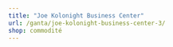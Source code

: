 ```yaml
---
title: "Joe Kolonight Business Center"
url: /ganta/joe-kolonight-business-center-3/
shop: commodité
---
```

